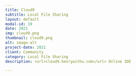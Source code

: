 ```yaml
---
title: Cloud9
subtitle: Local File Sharing
layout: default
modal-id: 19
date: 2021
img: cloud9.png
thumbnail: cloud9.png
alt: image-alt
project-date: 2021
client: Community
category: Local File Sharing
description: <url>cloud9.henrywithu.com</url> Online IDE

---
```

